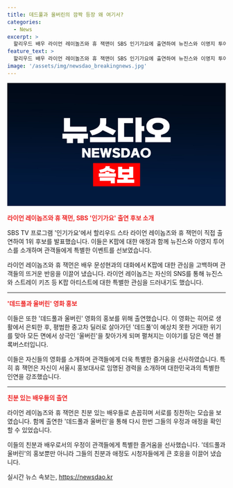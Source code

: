 ```yaml
---
title: 데드풀과 울버린의 깜짝 등장 왜 여기서?
categories:
  - News
excerpt: >
  할리우드 배우 라이언 레이놀즈와 휴 잭맨이 SBS 인기가요에 출연하여 뉴진스와 이영지 투어스를 1위 후보로 소개하며 K팝에 대한 애정을 드러내었다. 또한, 두 배우는 개봉을 앞둔 영화 데드풀과 울버린을 소개하며 한국을 찾았다. 이들의 K팝 아티스트에 대한 특별한 관심과 홍보 행사 참여 내용이 시간을 흐르는 액션 블록버스터로 이어진다.
feature_text: >
  할리우드 배우 라이언 레이놀즈와 휴 잭맨이 SBS 인기가요에 출연하여 뉴진스와 이영지 투어스를 1위 후보로 소개하며 K팝에 대한 애정을 드러내었다. 또한, 두 배우는 개봉을 앞둔 영화 데드풀과 울버린을 소개하며 한국을 찾았다. 이들의 K팝 아티스트에 대한 특별한 관심과 홍보 행사 참여 내용이 시간을 흐르는 액션 블록버스터로 이어진다.
image: '/assets/img/newsdao_breakingnews.jpg'
---
```


<p><img src="/assets/img/newsdao_breakingnews.jpg" alt="flaretime 속보" /></p>

<p><b><span style="color: #ee2323;">라이언 레이놉즈와 휴 잭먼, SBS '인기가요' 출연 후보 소개</span></b></p>

<p>SBS TV 프로그램 '인기가요'에서 할리우드 스타 라이언 레이놉즈와 휴 잭먼이 직접 출연하여 1위 후보를 발표했습니다. 이들은 K팝에 대한 애정과 함께 뉴진스와 이영지 투어스를 소개하며 관객들에게 특별한 이벤트를 선보였습니다.</p>

<p data-ke-size="size16">라이언 레이놉즈와 휴 잭먼은 배우 문성현과의 대화에서 K팝에 대한 관심을 고백하며 관객들의 뜨거운 반응을 이끌어 냈습니다. 라이언 레이놉즈는 자신의 SNS를 통해 뉴진스와 스트레이 키즈 등 K팝 아티스트에 대한 특별한 관심을 드러내기도 했습니다.</p>

<hr>

<p><b><span style="color: #ee2323;">'데드풀과 울버린' 영화 홍보</span></b></p>

<p>이들은 또한 '데드풀과 울버린' 영화의 홍보를 위해 출연했습니다. 이 영화는 히어로 생활에서 은퇴한 후, 평범한 중고차 딜러로 살아가던 '데드풀'이 예상치 못한 거대한 위기를 맞아 모든 면에서 상극인 '울버린'을 찾아가게 되며 펼쳐지는 이야기를 담은 액션 블록버스터입니다.</p>

<p data-ke-size="size16">이들은 자신들의 영화를 소개하며 관객들에게 더욱 특별한 즐거움을 선사하였습니다. 특히 휴 잭먼은 자신이 서울시 홍보대사로 임명된 경력을 소개하며 대한민국과의 특별한 인연을 강조했습니다.</p>

<hr>

<p><b><span style="color: #ee2323;">친분 있는 배우들의 출연</span></b></p>

<p>라이언 레이놉즈와 휴 잭먼은 친분 있는 배우들로 손꼽히며 서로를 칭찬하는 모습을 보였습니다. 함께 출연한 '데드풀과 울버린'을 통해 다시 한번 그들의 우정과 애정을 확인할 수 있었습니다.</p>

<p data-ke-size="size16">이들의 친분과 배우로서의 우정이 관객들에게 특별한 즐거움을 선사했습니다. '데드풀과 울버린'의 홍보뿐만 아니라 그들의 친분과 애정도 시청자들에게 큰 호응을 이끌어 냈습니다.</p>
실시간 뉴스 속보는, <a href="https://newsdao.kr" rel="dofollow">https://newsdao.kr</a>


